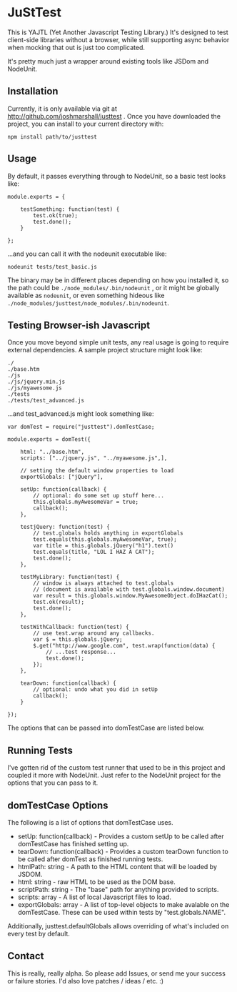 JuStTest
========
This is YAJTL (Yet Another Javascript Testing Library.) It's designed to
test client-side libraries without a browser, while still supporting
async behavior when mocking that out is just too complicated.

It's pretty much just a wrapper around existing tools like JSDom and NodeUnit.

Installation
------------
Currently, it is only available via git at
http://github.com/joshmarshall/justtest . Once you have downloaded the
project, you can install to your current directory with:

    npm install path/to/justtest

Usage
-----
By default, it passes everything through to NodeUnit, so a basic test
looks like:

    module.exports = {

        testSomething: function(test) {
            test.ok(true);
            test.done();
        }

    };

...and you can call it with the nodeunit executable like:

    nodeunit tests/test_basic.js

The binary may be in different places depending on how you installed
it, so the path could be `./node_modules/.bin/nodeunit` , or it might
be globally available as  `nodeunit`, or even something hideous like
`./node_modules/justtest/node_modules/.bin/nodeunit`.

Testing Browser-ish Javascript
------------------------------
Once you move beyond simple unit tests, any real usage is going to require
external dependencies. A sample project structure might look like:

    ./
    ./base.htm
    ./js
    ./js/jquery.min.js
    ./js/myawesome.js
    ./tests
    ./tests/test_advanced.js

...and test\_advanced.js might look something like:

    var domTest = require("justtest").domTestCase;

    module.exports = domTest({

        html: "../base.htm",
        scripts: ["../jquery.js", "../myawesome.js",],

        // setting the default window properties to load
        exportGlobals: ["jQuery"],

        setUp: function(callback) {
            // optional: do some set up stuff here...
            this.globals.myAwesomeVar = true;
            callback();
        },

        testjQuery: function(test) {
            // test.globals holds anything in exportGlobals
            test.equals(this.globals.myAwesomeVar, true);
            var title = this.globals.jQuery("h1").text()
            test.equals(title, "LOL I HAZ A CAT");
            test.done();
        },

        testMyLibrary: function(test) {
            // window is always attached to test.globals
            // (document is available with test.globals.window.document)
            var result = this.globals.window.MyAwesomeObject.doIHazCat();
            test.ok(result);
            test.done();
        },

        testWithCallback: function(test) {
            // use test.wrap around any callbacks.
            var $ = this.globals.jQuery;
            $.get("http://www.google.com", test.wrap(function(data) {
                // ...test response...
                test.done();
            });
        },

        tearDown: function(callback) {
            // optional: undo what you did in setUp
            callback();
        }

    });

The options that can be passed into domTestCase are listed below.

Running Tests
-------------
I've gotten rid of the custom test runner that used to be in this project
and coupled it more with NodeUnit. Just refer to the NodeUnit project for
the options that you can pass to it.

domTestCase Options
-------------------
The following is a list of options that domTestCase uses.

* setUp: function(callback) - Provides a custom setUp to be called after
  domTestCase has finished setting up.
* tearDown: function(callback) - Provides a custom tearDown function to be
  called after domTest as finished running tests.
* htmlPath: string - A path to the HTML content that will be loaded by JSDOM.
* html: string - raw HTML to be used as the DOM base.
* scriptPath: string - The "base" path for anything provided to scripts.
* scripts: array - A list of local Javascript files to load.
* exportGlobals: array - A list of top-level objects to make avalable on the
  domTestCase. These can be used within tests by "test.globals.NAME".

Additionally, justtest.defaultGlobals allows overriding of what's included
on every test by default.

Contact
-------
This is really, really alpha. So please add Issues, or send me your
success or failure stories. I'd also love patches / ideas / etc. :)
